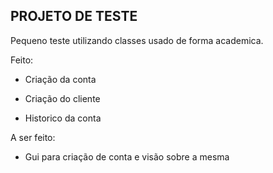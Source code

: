 ## PROJETO DE TESTE

Pequeno teste utilizando classes usado de forma academica.


Feito:

- Criação da conta

- Criação do cliente

- Historico da conta

A ser feito:
- Gui para criação de conta e visão sobre a mesma
